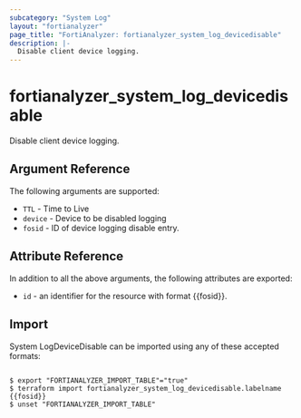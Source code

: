 ```yaml
---
subcategory: "System Log"
layout: "fortianalyzer"
page_title: "FortiAnalyzer: fortianalyzer_system_log_devicedisable"
description: |-
  Disable client device logging.
---
```


# fortianalyzer_system_log_devicedisable
Disable client device logging.

## Argument Reference


The following arguments are supported:


* `TTL` - Time to Live
* `device` - Device to be disabled logging
* `fosid` - ID of device logging disable entry.


## Attribute Reference

In addition to all the above arguments, the following attributes are exported:
* `id` - an identifier for the resource with format {{fosid}}.

## Import

System LogDeviceDisable can be imported using any of these accepted formats:
```

$ export "FORTIANALYZER_IMPORT_TABLE"="true"
$ terraform import fortianalyzer_system_log_devicedisable.labelname {{fosid}}
$ unset "FORTIANALYZER_IMPORT_TABLE"
```

